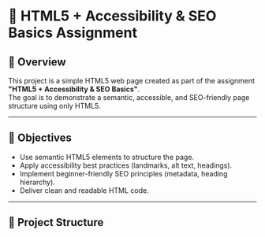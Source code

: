 # 📘 HTML5 + Accessibility & SEO Basics Assignment

## 📝 Overview
This project is a simple HTML5 web page created as part of the assignment **"HTML5 + Accessibility & SEO Basics"**.  
The goal is to demonstrate a semantic, accessible, and SEO-friendly page structure using only HTML5.

---

## 🎯 Objectives
- Use semantic HTML5 elements to structure the page.  
- Apply accessibility best practices (landmarks, alt text, headings).  
- Implement beginner-friendly SEO principles (metadata, heading hierarchy).  
- Deliver clean and readable HTML code.

---

## 📂 Project Structure

